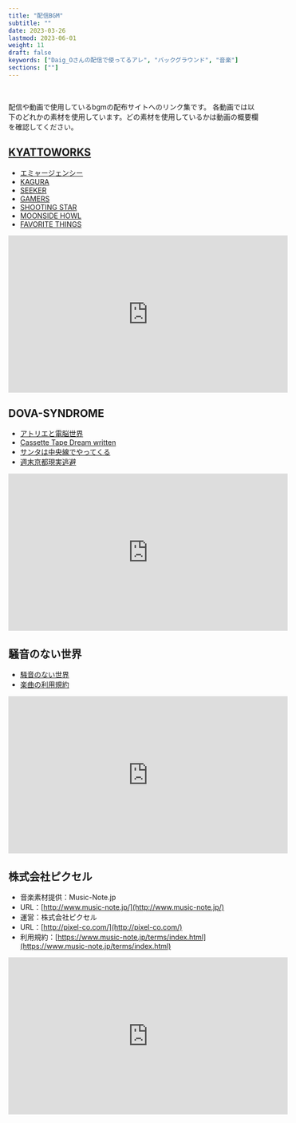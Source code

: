 ```yaml
---
title: "配信BGM"
subtitle: ""
date: 2023-03-26
lastmod: 2023-06-01
weight: 11
draft: false
keywords: ["Daig_Oさんの配信で使ってるアレ", "バックグラウンド", "音楽"]
sections: [""]
---
```


<br />

配信や動画で使用しているbgmの配布サイトへのリンク集です。
各動画では以下のどれかの素材を使用しています。どの素材を使用しているかは動画の概要欄を確認してください。

## [KYATTOWORKS](https://kyattoworks.com/kagura/)

- [エミャージェンシー](https://kyattoworks.com/emyaagency/)
- [KAGURA](https://kyattoworks.com/kagura/)
- [SEEKER](https://kyattoworks.com/seeker/)
- [GAMERS](https://kyattoworks.com/gamers/)
- [SHOOTING STAR](https://kyattoworks.com/shootingstar/)
- [MOONSIDE HOWL](https://kyattoworks.com/moonsidehowl/)
- [FAVORITE THINGS](https://kyattoworks.com/favoritethings/)

<div class="googlemap-if">
<iframe width="560" height="315" src="https://www.youtube.com/embed/4f3DwC8XYK8?si=shjWMiWcb66gm7Rf" title="YouTube video player" frameborder="0" allow="accelerometer; autoplay; clipboard-write; encrypted-media; gyroscope; picture-in-picture; web-share" allowfullscreen></iframe>
</div>

## DOVA-SYNDROME

- [アトリエと電脳世界](https://dova-s.jp/bgm/play10018.html)
- [Cassette Tape Dream written](https://dova-s.jp/bgm/play13982.html)
- [サンタは中央線でやってくる](https://dova-s.jp/bgm/play13761.html)
- [週末京都現実逃避](https://dova-s.jp/bgm/play10961.html)

<div class="googlemap-if">
<iframe width="560" height="315" src="https://www.youtube.com/embed/4a4hwDRKBJU" title="YouTube video player" frameborder="0" allow="accelerometer; autoplay; clipboard-write; encrypted-media; gyroscope; picture-in-picture; web-share" allowfullscreen></iframe>
</div>

## 騒音のない世界

- [騒音のない世界](https://noiselessworld.net/)
- [楽曲の利用規約](https://noiselessworld.net/terms#terms_of_use)

<div class="googlemap-if">
<iframe width="560" height="315" src="https://www.youtube.com/embed/c0-RxvwPjWs?si=hTdjQxsS3BFrf_3J" title="YouTube video player" frameborder="0" allow="accelerometer; autoplay; clipboard-write; encrypted-media; gyroscope; picture-in-picture; web-share" allowfullscreen></iframe>
</div>

## 株式会社ピクセル

- 音楽素材提供：Music-Note.jp
- URL：[http://www.music-note.jp/](http://www.music-note.jp/)
- 運営：株式会社ピクセル
- URL：[http://pixel-co.com/](http://pixel-co.com/)
- 利用規約：[https://www.music-note.jp/terms/index.html](https://www.music-note.jp/terms/index.html)

<div class="googlemap-if">
<iframe width="560" height="315" src="https://www.youtube.com/embed/cjz9kjSe4w4?si=t-74qpsK47i-PshJ" title="YouTube video player" frameborder="0" allow="accelerometer; autoplay; clipboard-write; encrypted-media; gyroscope; picture-in-picture; web-share" allowfullscreen></iframe>
</div>
